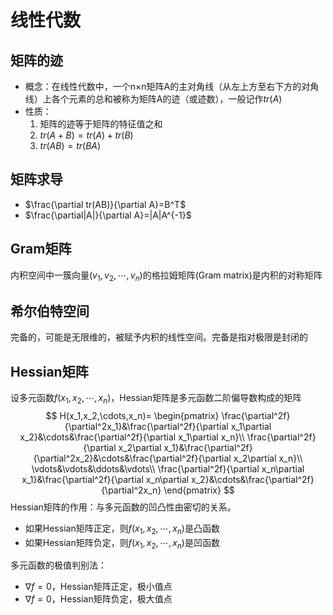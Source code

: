 # 线性代数
## 矩阵的迹
* 概念：在线性代数中，一个n×n矩阵A的主对角线（从左上方至右下方的对角线）上各个元素的总和被称为矩阵A的迹（或迹数），一般记作$tr(A)$
* 性质：
  1. 矩阵的迹等于矩阵的特征值之和
  2. $tr(A+B)=tr(A)+tr(B)$
  3. $tr(AB)=tr(BA)$
## 矩阵求导
* $\frac{\partial tr(AB)}{\partial A}=B^T$
* $\frac{\partial|A|}{\partial A}=|A|A^{-1}$
## Gram矩阵
内积空间中一簇向量$(v_1,v_2,\cdots,v_n)$的格拉姆矩阵(Gram matrix)是内积的对称矩阵
## 希尔伯特空间
完备的，可能是无限维的，被赋予内积的线性空间。完备是指对极限是封闭的
## Hessian矩阵
设多元函数$f(x_1,x_2,\cdots,x_n)$，Hessian矩阵是多元函数二阶偏导数构成的矩阵
$$
H(x_1,x_2,\cdots,x_n)=
\begin{pmatrix}
\frac{\partial^2f}{\partial^2x_1}&\frac{\partial^2f}{\partial x_1\partial x_2}&\cdots&\frac{\partial^2f}{\partial x_1\partial x_n}\\
\frac{\partial^2f}{\partial x_2\partial x_1}&\frac{\partial^2f}{\partial^2x_2}&\cdots&\frac{\partial^2f}{\partial x_2\partial x_n}\\
\vdots&\vdots&\ddots&\vdots\\
\frac{\partial^2f}{\partial x_n\partial x_1}&\frac{\partial^2f}{\partial x_n\partial x_2}&\cdots&\frac{\partial^2f}{\partial^2x_n}
\end{pmatrix}
$$
Hessian矩阵的作用：与多元函数的凹凸性由密切的关系。
* 如果Hessian矩阵正定，则$f(x_1,x_2,\cdots,x_n)$是凸函数
* 如果Hessian矩阵负定，则$f(x_1,x_2,\cdots,x_n)$是凹函数

多元函数的极值判别法：
* $\nabla f=0$，Hessian矩阵正定，极小值点
* $\nabla f=0$，Hessian矩阵负定，极大值点
